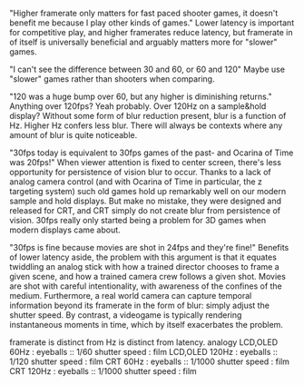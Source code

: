 "Higher framerate only matters for fast paced shooter games, it doesn't benefit me because I play other kinds of games."
Lower latency is important for competitive play, and higher framerates reduce latency, but framerate in of itself is universally beneficial and arguably matters more for "slower" games.

"I can't see the difference between 30 and 60, or 60 and 120"
Maybe use "slower" games rather than shooters when comparing.

"120 was a huge bump over 60, but any higher is diminishing returns."
Anything over 120fps? Yeah probably. Over 120Hz on a sample&hold display? Without some form of blur reduction present, blur is a function of Hz. Higher Hz confers less blur. There will always be contexts where any amount of blur is quite noticeable.

"30fps today is equivalent to 30fps games of the past- and Ocarina of Time was
20fps!"
When viewer attention is fixed to center screen, there's less opportunity for persistence of vision blur to occur. Thanks to a lack of analog camera control (and with Ocarina of Time in particular, the z targeting system) such old games hold up remarkably well on our modern sample and hold displays. But make no mistake, they were designed and released for CRT, and CRT simply do not create blur from persistence of vision. 30fps really only started being a problem for 3D games when modern displays came about.

"30fps is fine because movies are shot in 24fps and they're fine!"
Benefits of lower latency aside, the problem with this argument is that it equates twiddling an analog stick with how a trained director chooses to frame a given scene, and how a trained camera crew follows a given shot. Movies are shot with careful intentionality, with awareness of the confines of the medium. Furthermore, a real world camera can capture temporal information beyond its framerate in the form of blur: simply adjust the shutter speed. By contrast, a videogame is typically rendering instantaneous moments in time, which by itself exacerbates the problem.

framerate is distinct from Hz is distinct from latency.
analogy
 LCD,OLED 60Hz : eyeballs :: 1/60   shutter speed : film
LCD,OLED 120Hz : eyeballs :: 1/120  shutter speed : film
      CRT 60Hz : eyeballs :: 1/1000 shutter speed : film
     CRT 120Hz : eyeballs :: 1/1000 shutter speed : film

